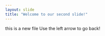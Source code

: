 ```yaml
---
layout: slide
title: "Welcome to our second slide!"
---
```

this is a new file
Use the left arrow to go back!
